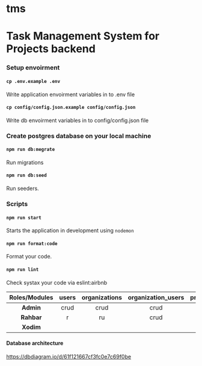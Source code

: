 # tms

# Task Management System for Projects backend

### Setup envoirment

#### `cp .env.example .env`

Write application envoirment variables in to .env file

#### `cp config/config.json.example config/config.json`

Write db envoirment variables in to config/config.json file

### Create postgres database on your local machine

#### `npm run db:megrate`

Run migrations

#### `npm run db:seed`

Run seeders.

### Scripts

#### `npm run start`

Starts the application in development using `nodemon`

#### `npm run format:code`

Format your code.

#### `npm run lint`

Check systax your code via eslint:airbnb

| **Roles/Modules** | users | organizations | organization_users | projects | tasks | modules | roles | role_access | permissions |
| :---------------: | :---: | :-----------: | :----------------: | :------: | :---: | :-----: | :---: | :---------: | :---------: |
|     **Admin**     | crud  |     crud      |        crud        |   crud   | crud  |  crud   | crud  |    crud     |    crud     |
|    **Rahbar**     |   r   |      ru       |        crud        |   crud   |
|     **Xodim**     |       |               |                    |    r     |  ru   |

#### Database architecture

https://dbdiagram.io/d/61f121667cf3fc0e7c69f0be
